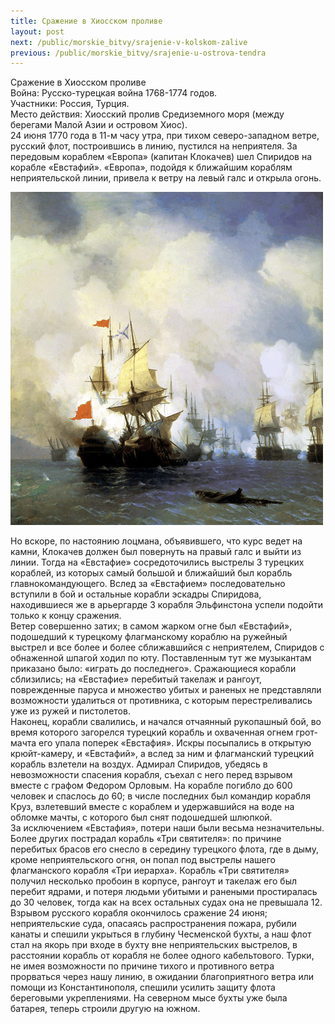 ```yaml
---
title: Сражение в Хиосском проливе
layout: post
next: /public/morskie_bitvy/srajenie-v-kolskom-zalive
previous: /public/morskie_bitvy/srajenie-u-ostrova-tendra
---
```


Сражение в Хиосском проливе   
Война: Русско-турецкая война 1768-1774 годов.  
Участники: Россия, Турция.  
Место действия: Хиосский пролив Средиземного моря (между берегами Малой Азии и островом Хиос).  
24 июня 1770 года в 11-м часу утра, при тихом северо-западном ветре, русский флот, построившись в линию, пустился на неприятеля. За передовым кораблем «Европа» (капитан Клокачев) шел Спиридов на корабле «Евстафий». «Европа», подойдя к ближайшим кораблям неприятельской линии, привела к ветру на левый галс и открыла огонь.   
  

![](/assets/img/Hiosskiy_porliv.gif)  

  
Но вскоре, по настоянию лоцмана, объявившего, что курс ведет на камни, Клокачев должен был повернуть на правый галс и выйти из линии. Тогда на «Евстафие» сосредоточились выстрелы 3 турецких кораблей, из которых самый большой и ближайший был корабль главнокомандующего. Вслед за «Евстафием» последовательно вступили в бой и остальные корабли эскадры Спиридова, находившиеся же в арьергарде 3 корабля Эльфинстона успели подойти только к концу сражения.   
Ветер совершенно затих; в самом жарком огне был «Евстафий», подошедший к турецкому флагманскому кораблю на ружейный выстрел и все более и более сближавшийся с неприятелем, Спиридов с обнаженной шпагой ходил по юту. Поставленным тут же музыкантам приказано было: «играть до последнего». Сражающиеся корабли сблизились; на «Евстафие» перебитый такелаж и рангоут, поврежденные паруса и множество убитых и раненых не представляли возможности удалиться от противника, с которым перестреливались уже из ружей и пистолетов.   
Наконец, корабли свалились, и начался отчаянный рукопашный бой, во время которого загорелся турецкий корабль и охваченная огнем грот-мачта его упала поперек «Евстафия». Искры посыпались в открытую крюйт-камеру, и «Евстафий», а вслед за ним и флагманский турецкий корабль взлетели на воздух. Адмирал Спиридов, убедясь в невозможности спасения корабля, съехал с него перед взрывом вместе с графом Федором Орловым. На корабле погибло до 600 человек и спаслось до 60; в числе последних был командир корабля Круз, взлетевший вместе с кораблем и удержавшийся на воде на обломке мачты, с которого был снят подошедшей шлюпкой.   
За исключением «Евстафия», потери наши были весьма незначительны. Более других пострадал корабль «Три святителя»: по причине перебитых брасов его снесло в середину турецкого флота, где в дыму, кроме неприятельского огня, он попал под выстрелы нашего флагманского корабля «Три иерарха». Корабль «Три святителя» получил несколько пробоин в корпусе, рангоут и такелаж его был перебит ядрами, и потеря людьми убитыми и ранеными простиралась до 30 человек, тогда как на всех остальных судах она не превышала 12.   
Взрывом русского корабля окончилось сражение 24 июня; неприятельские суда, опасаясь распространения пожара, рубили канаты и спешили укрыться в глубину Чесменской бухты, а наш флот стал на якорь при входе в бухту вне неприятельских выстрелов, в расстоянии корабль от корабля не более одного кабельтового. Турки, не имея возможности по причине тихого и противного ветра прорваться через нашу линию, в ожидании благоприятного ветра или помощи из Константинополя, спешили усилить защиту флота береговыми укреплениями. На северном мысе бухты уже была батарея, теперь строили другую на южном.   
 